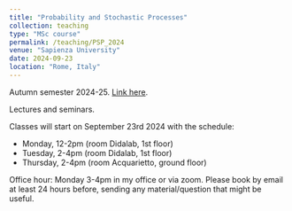 ```yaml
---
title: "Probability and Stochastic Processes"
collection: teaching
type: "MSc course"
permalink: /teaching/PSP_2024
venue: "Sapienza University"
date: 2024-09-23
location: "Rome, Italy"
---
```


Autumn semester 2024-25. [Link here](https://corsidilaurea.uniroma1.it/it/user/46245).

Lectures and seminars.

Classes will start on September 23rd 2024 with the schedule:

- Monday, 12-2pm (room Didalab, 1st floor)
- Tuesday, 2-4pm (room Didalab, 1st floor)
- Thursday, 2-4pm (room Acquarietto, ground floor)

Office hour: Monday 3-4pm in my office or via zoom. Please book by email at least 24 hours before, sending any material/question that might be useful.
